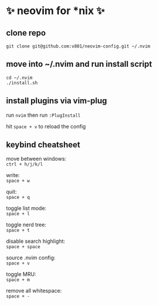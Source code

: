 # :sparkles: neovim for *nix :sparkles:

## clone repo
`git clone git@github.com:v801/neovim-config.git ~/.nvim`

## move into ~/.nvim and run install script
`cd ~/.nvim`  
`./install.sh`

## install plugins via vim-plug
run `nvim` then run `:PlugInstall`

hit `space + v` to reload the config

## keybind cheatsheet

move between windows:  
`ctrl + h/j/k/l`

write:  
`space + w`

quit:  
`space + q`

toggle list mode:  
`space + l`

toggle nerd tree:  
`space + t`

disable search highlight:  
`space + space`

source .nvim config:  
`space + v`

toggle MRU:  
`space + m`

remove all whitespace:  
`space + -`